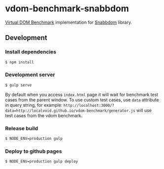 # vdom-benchmark-snabbdom

[Virtual DOM Benchmark](https://github.com/localvoid/vdom-benchmark)
implementation for [Snabbdom](https://github.com/paldepind/snabbdom) library.

## Development

### Install dependencies

```sh
$ npm install
```

### Development server

```sh
$ gulp serve
```

By default when you access `index.html` page it will wait for
benchmark test cases from the parent window. To use custom test cases,
use `data` attribute in query string, for example:
`http://localhost:3000/?data=http://localvoid.github.io/vdom-benchmark/generator.js`
will use test cases from the vdom benchmark.

### Release build

```sh
$ NODE_ENV=production gulp
```

### Deploy to github pages

```sh
$ NODE_ENV=production gulp deploy
```
